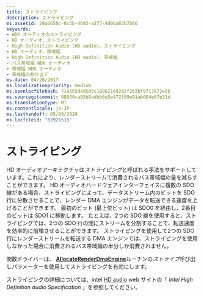 ```yaml
---
title: ストライピング
description: ストライピング
ms.assetid: 29ab650c-0c3b-4693-a277-4d9ba63b7b66
keywords:
- WDK オーディオのストライピング
- HD オーディオ、ストライピング
- High Definition Audio (HD audio)、ストライピング
- HD オーディオ、帯域幅
- High Definition Audio (HD audio)、帯域幅
- バス帯域幅 WDK オーディオ
- 帯域幅 WDK オーディオ
- 帯域幅の割り当て
ms.date: 04/20/2017
ms.localizationpriority: medium
ms.openlocfilehash: 71a555d4d503c169621692d2f2b3bf9717472e0b
ms.sourcegitcommit: 98930ca95b9adbb6e5e472f89e91ab084e67e31d
ms.translationtype: MT
ms.contentlocale: ja-JP
ms.lasthandoff: 05/08/2020
ms.locfileid: "82925515"
---
```

# <a name="striping"></a>ストライピング


HD オーディオアーキテクチャは*ストライピング*と呼ばれる手法をサポートしています。これにより、レンダーストリームで消費されるバス帯域幅の量を減らすことができます。 HD オーディオハードウェアインターフェイスに複数の SDO 線がある場合、ストライピングによって、データストリーム内のビットを SDO 行に分散させることで、レンダー DMA エンジンがデータを転送できる速度を上げることができます。 最初のビット (最上位ビット) は SDO0 を経由し、2番目のビットは SDO1 に移動します。 たとえば、2つの SDO 線を使用すると、ストライピングでは、2つの SDO 行の間にストリームを分割することで、転送速度を効率的に倍増させることができます。 ストライピングを使用して2つの SDO 行にレンダーストリームを転送する DMA エンジンでは、ストライピングを使用しなかった場合に消費されるバス帯域幅の半分しか消費されません。

関数ドライバーは、 [**AllocateRenderDmaEngine**](https://docs.microsoft.com/windows-hardware/drivers/ddi/hdaudio/nc-hdaudio-pallocate_render_dma_engine)ルーチンの*ストライプ*呼び出しパラメーターを使用してストライピングを有効にします。

ストライピングの詳細については、intel [HD audio](https://www.intel.com/content/www/us/en/standards/intel-standards-and-initiatives.html) web サイトの「 *Intel High Definition audio Specification* 」を参照してください。

 

 




